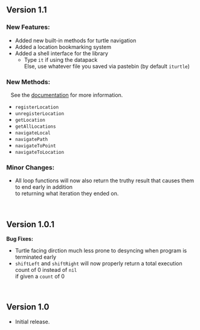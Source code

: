 ## Version 1.1
### New Features:
* Added new built-in methods for turtle navigation
* Added a location bookmarking system
* Added a shell interface for the library
  * Type `it` if using the datapack  
    Else, use whatever file you saved via pastebin (by default `iturtle`)

### New Methods:

&nbsp;&nbsp;&nbsp;See the [documentation](https://github.com/w00tyd00d/iturtle-cc/wiki) for more information.
* `registerLocation`
* `unregisterLocation`
* `getLocation`
* `getAllLocations`
* `navigateLocal`
* `navigatePath`
* `navigateToPoint`
* `navigateToLocation`

### Minor Changes:
* All loop functions will now also return the truthy result that causes them to end early in addition  
to returning what iteration they ended on.



<br>

## Version 1.0.1
**Bug Fixes:**
* Turtle facing dirction much less prone to desyncing when program is terminated early
* `shiftLeft` and `shiftRight` will now properly return a total execution count of 0 instead of `nil`  
if given a `count` of 0

<br>

## Version 1.0
* Initial release.
